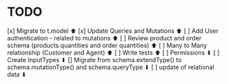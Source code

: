 # TODO 

[x] Migrate to t.model ⬆
[x] Update Queries and Mutations ⬆
[ ] Add User authentication - related to mutations ⬆
[ ] Review product and order schema (products quantities and order quantities) ⬆
[ ] Many to Many relationship (Customer and Agent) ⬆
[ ] Write tests ⬆
[ ] Permissions ⬇
[ ] Create InputTypes ⬇
[] Migrate from schema.extendType() to schema.mutationType() and schema.queryType ⬇
[ ] update of relational data ⬇
